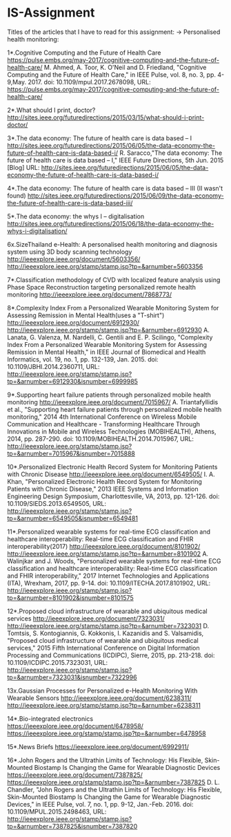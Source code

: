 # IS-Assignment
Titles of the articles that I have to read for this assignment:
-> Personalised health monitoring:

1*.Cognitive Computing and the Future of Health Care 
https://pulse.embs.org/may-2017/cognitive-computing-and-the-future-of-health-care/
M. Ahmed, A. Toor, K. O'Neil and D. Friedland, "Cognitive Computing and the Future of Health Care," in IEEE Pulse, vol. 8, no. 3, pp. 4-9,May. 2017.
doi: 10.1109/mpul.2017.2678098,
URL: https://pulse.embs.org/may-2017/cognitive-computing-and-the-future-of-health-care/

2*.What should I print, doctor?
http://sites.ieee.org/futuredirections/2015/03/15/what-should-i-print-doctor/

3*.The data economy: The future of health care is data based – I
http://sites.ieee.org/futuredirections/2015/06/05/the-data-economy-the-future-of-health-care-is-data-based-i/
R. Saracco,"The data economy: The future of health care is data based – I," IEEE Future Directions, 5th Jun. 2015 [Blog] URL: http://sites.ieee.org/futuredirections/2015/06/05/the-data-economy-the-future-of-health-care-is-data-based-i/

4*.The data economy: The future of health care is data based – III (II wasn't found)
http://sites.ieee.org/futuredirections/2015/06/09/the-data-economy-the-future-of-health-care-is-data-based-iii/

5*.The data economy: the whys I – digitalisation
http://sites.ieee.org/futuredirections/2015/06/18/the-data-economy-the-whys-i-digitalisation/

6x.SizeThailand e-Health: A personalised health monitoring and diagnosis system using 3D body scanning technology
http://ieeexplore.ieee.org/document/5603356/
http://ieeexplore.ieee.org/stamp/stamp.jsp?tp=&arnumber=5603356

7*.Classification methodology of CVD with localized feature analysis using Phase Space Reconstruction targeting 
personalized remote health monitoring
http://ieeexplore.ieee.org/document/7868773/

8*.Complexity Index From a Personalized Wearable Monitoring System for Assessing Remission in Mental Health(uses a "T-shirt")
http://ieeexplore.ieee.org/document/6912930/
http://ieeexplore.ieee.org/stamp/stamp.jsp?tp=&arnumber=6912930
A. Lanata, G. Valenza, M. Nardelli, C. Gentili and E. P. Scilingo, "Complexity Index From a Personalized Wearable Monitoring System for Assessing Remission in Mental Health," in IEEE Journal of Biomedical and Health Informatics, vol. 19, no. 1, pp. 132-139, Jan. 2015.
doi: 10.1109/JBHI.2014.2360711,
URL: http://ieeexplore.ieee.org/stamp/stamp.jsp?tp=&arnumber=6912930&isnumber=6999985

9*.Supporting heart failure patients through personalized mobile health monitoring
http://ieeexplore.ieee.org/document/7015967/
A. Triantafyllidis et al., "Supporting heart failure patients through personalized mobile health monitoring," 2014 4th International Conference on Wireless Mobile Communication and Healthcare - Transforming Healthcare Through Innovations in Mobile and Wireless Technologies (MOBIHEALTH), Athens, 2014, pp. 287-290.
doi: 10.1109/MOBIHEALTH.2014.7015967,
URL: http://ieeexplore.ieee.org/stamp/stamp.jsp?tp=&arnumber=7015967&isnumber=7015888

10*.Personalized Electronic Health Record System for Monitoring Patients with Chronic Disease
http://ieeexplore.ieee.org/document/6549505/
I. A. Khan, "Personalized Electronic Health Record System for Monitoring Patients with Chronic Disease," 2013 IEEE Systems and Information Engineering Design Symposium, Charlottesville, VA, 2013, pp. 121-126.
doi: 10.1109/SIEDS.2013.6549505,
URL: http://ieeexplore.ieee.org/stamp/stamp.jsp?tp=&arnumber=6549505&isnumber=6549481


11*.Personalized wearable systems for real-time ECG classification and healthcare interoperability: 
Real-time ECG classification and FHIR interoperability(2017)
http://ieeexplore.ieee.org/document/8101902/
http://ieeexplore.ieee.org/stamp/stamp.jsp?tp=&arnumber=8101902
A. Walinjkar and J. Woods, "Personalized wearable systems for real-time ECG classification and healthcare interoperability: Real-time ECG classification and FHIR interoperability," 2017 Internet Technologies and Applications (ITA), Wrexham, 2017, pp. 9-14.
doi: 10.1109/ITECHA.2017.8101902,
URL: http://ieeexplore.ieee.org/stamp/stamp.jsp?tp=&arnumber=8101902&isnumber=8101575

12*.Proposed cloud infrastructure of wearable and ubiquitous medical services
http://ieeexplore.ieee.org/document/7323031/
http://ieeexplore.ieee.org/stamp/stamp.jsp?tp=&arnumber=7323031
D. Tomtsis, S. Kontogiannis, G. Kokkonis, I. Kazanidis and S. Valsamidis, "Proposed cloud infrastructure of wearable and ubiquitous medical services," 2015 Fifth International Conference on Digital Information Processing and Communications (ICDIPC), Sierre, 2015, pp. 213-218.
doi: 10.1109/ICDIPC.2015.7323031,
URL: http://ieeexplore.ieee.org/stamp/stamp.jsp?tp=&arnumber=7323031&isnumber=7322996


13x.Gaussian Processes for Personalized e-Health Monitoring With Wearable Sensors
http://ieeexplore.ieee.org/document/6238311/
http://ieeexplore.ieee.org/stamp/stamp.jsp?tp=&arnumber=6238311

14*.Bio-integrated electronics
https://ieeexplore.ieee.org/document/6478958/
https://ieeexplore.ieee.org/stamp/stamp.jsp?tp=&arnumber=6478958

15*.News Briefs
https://ieeexplore.ieee.org/document/6992911/

16*.John Rogers and the Ultrathin Limits of Technology: His Flexible, Skin-Mounted Biostamp Is Changing the Game for Wearable Diagnostic Devices
https://ieeexplore.ieee.org/document/7387825/
https://ieeexplore.ieee.org/stamp/stamp.jsp?tp=&arnumber=7387825
D. L. Chandler, "John Rogers and the Ultrathin Limits of Technology: His Flexible, Skin-Mounted Biostamp Is Changing the Game for Wearable Diagnostic Devices," in IEEE Pulse, vol. 7, no. 1, pp. 9-12, Jan.-Feb. 2016.
doi: 10.1109/MPUL.2015.2498463,
URL: http://ieeexplore.ieee.org/stamp/stamp.jsp?tp=&arnumber=7387825&isnumber=7387820

